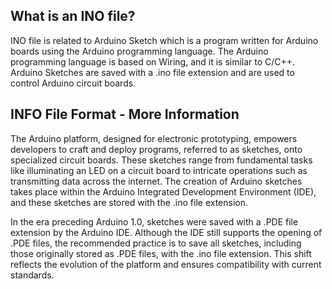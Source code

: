 ## What is an INO file?

INO file is related to Arduino Sketch which is a program written for Arduino boards using the Arduino programming language. The Arduino programming language is based on Wiring, and it is similar to C/C++. Arduino Sketches are saved with a .ino file extension and are used to control Arduino circuit boards.

## INFO File Format - More Information

The Arduino platform, designed for electronic prototyping, empowers developers to craft and deploy programs, referred to as sketches, onto specialized circuit boards. These sketches range from fundamental tasks like illuminating an LED on a circuit board to intricate operations such as transmitting data across the internet. The creation of Arduino sketches takes place within the Arduino Integrated Development Environment (IDE), and these sketches are stored with the .ino file extension.

In the era preceding Arduino 1.0, sketches were saved with a .PDE file extension by the Arduino IDE. Although the IDE still supports the opening of .PDE files, the recommended practice is to save all sketches, including those originally stored as .PDE files, with the .ino file extension. This shift reflects the evolution of the platform and ensures compatibility with current standards.



